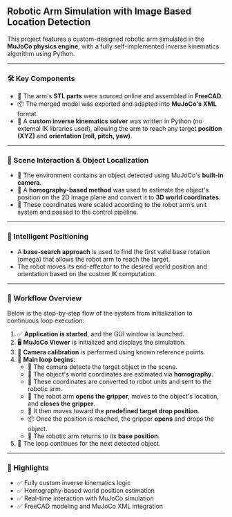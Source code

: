 ## Robotic Arm Simulation with Image Based Location Detection

This project features a custom-designed robotic arm simulated in the **MuJoCo physics engine**, with a fully self-implemented inverse kinematics algorithm using Python.

---

### 🛠️ Key Components

- 🧩 The arm's **STL parts** were sourced online and assembled in **FreeCAD**.  
- 📦 The merged model was exported and adapted into **MuJoCo's XML** format.  
- 🧠 A **custom inverse kinematics solver** was written in Python (no external IK libraries used), allowing the arm to reach any target **position (XYZ)** and **orientation (roll, pitch, yaw)**.

---

### 🧭 Scene Interaction & Object Localization

- 🎥 The environment contains an object detected using MuJoCo's **built-in camera**.  
- 📐 A **homography-based method** was used to estimate the object's position on the 2D image plane and convert it to **3D world coordinates**.  
- 📏 These coordinates were scaled according to the robot arm’s unit system and passed to the control pipeline.

---

### 🤖 Intelligent Positioning

- A **base-search approach** is used to find the first valid base rotation (omega) that allows the robot arm to reach the target.  
- The robot moves its end-effector to the desired world position and orientation based on the custom IK computation.

---

### 🧩 Workflow Overview

Below is the step-by-step flow of the system from initialization to continuous loop execution:

1. ✅ **Application is started**, and the GUI window is launched.
2. 🖥️ **MuJoCo Viewer** is initialized and displays the simulation.
3. 🎯 **Camera calibration** is performed using known reference points.
4. 🔁 **Main loop begins**:
   - 🎥 The camera detects the target object in the scene.
   - 📍 The object's world coordinates are estimated via **homography**.
   - 📡 These coordinates are converted to robot units and sent to the robotic arm.
   - 🤖 The robot arm **opens the gripper**, moves to the object's location, and **closes the gripper**.
   - 🎯 It then moves toward the **predefined target drop position**.
   - 📦 Once the position is reached, the gripper **opens** and drops the object.
   - 🔄 The robotic arm returns to its **base position**.
5. 🔁 The loop continues for the next detected object.

---

### 🔬 Highlights

- ✅ Fully custom inverse kinematics logic  
- ✅ Homography-based world position estimation  
- ✅ Real-time interaction with MuJoCo simulation  
- ✅ FreeCAD modeling and MuJoCo XML integration
